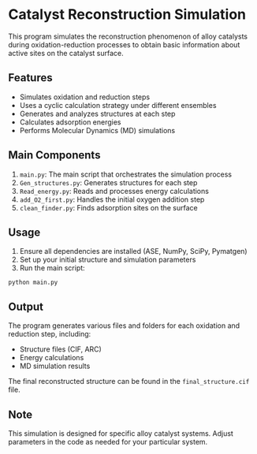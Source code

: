 # Catalyst Reconstruction Simulation

This program simulates the reconstruction phenomenon of alloy catalysts during oxidation-reduction processes to obtain basic information about active sites on the catalyst surface.

## Features

- Simulates oxidation and reduction steps
- Uses a cyclic calculation strategy under different ensembles
- Generates and analyzes structures at each step
- Calculates adsorption energies
- Performs Molecular Dynamics (MD) simulations

## Main Components

1. `main.py`: The main script that orchestrates the simulation process
2. `Gen_structures.py`: Generates structures for each step
3. `Read_energy.py`: Reads and processes energy calculations
4. `add_O2_first.py`: Handles the initial oxygen addition step
5. `clean_finder.py`: Finds adsorption sites on the surface

## Usage

1. Ensure all dependencies are installed (ASE, NumPy, SciPy, Pymatgen)
2. Set up your initial structure and simulation parameters
3. Run the main script:

```
python main.py
```

## Output

The program generates various files and folders for each oxidation and reduction step, including:

- Structure files (CIF, ARC)
- Energy calculations
- MD simulation results

The final reconstructed structure can be found in the `final_structure.cif` file.

## Note

This simulation is designed for specific alloy catalyst systems. Adjust parameters in the code as needed for your particular system.

